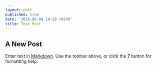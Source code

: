 ```yaml
---
layout: post
published: true
date: '2016-06-09 14:28 +0930'
title: Test Post
---
```

## A New Post

Enter text in [Markdown](http://daringfireball.net/projects/markdown/). Use the toolbar above, or click the **?** button for formatting help.
